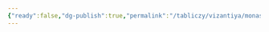 ```yaml
---
{"ready":false,"dg-publish":true,"permalink":"/tabliczy/vizantiya/monastyr-dafni-pod-afinami/","dgPassFrontmatter":true}
---
```




